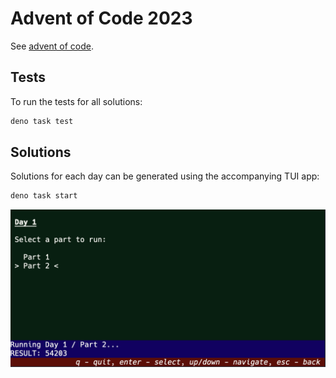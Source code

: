 # Advent of Code 2023

See [advent of code](https://adventofcode.com/).

## Tests

To run the tests for all solutions:

```sh
deno task test
```

## Solutions

Solutions for each day can be generated using the accompanying TUI app:

```sh
deno task start
```

![TUI](docs/tui.png)

